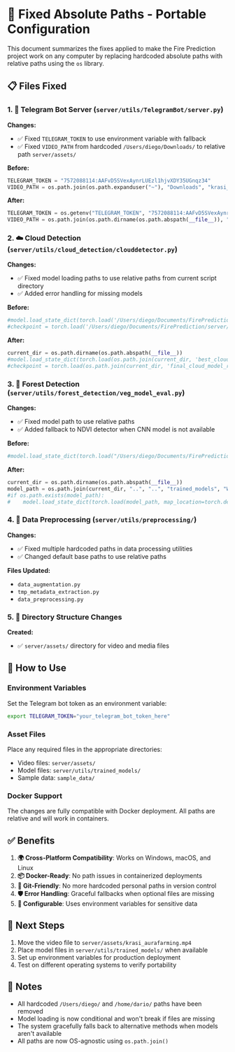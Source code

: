 # 🔧 Fixed Absolute Paths - Portable Configuration

This document summarizes the fixes applied to make the Fire Prediction project work on any computer by replacing hardcoded absolute paths with relative paths using the `os` library.

## 📋 Files Fixed

### 1. 🤖 Telegram Bot Server (`server/utils/TelegramBot/server.py`)
**Changes:**
- ✅ Fixed `TELEGRAM_TOKEN` to use environment variable with fallback
- ✅ Fixed `VIDEO_PATH` from hardcoded `/Users/diego/Downloads/` to relative path `server/assets/`

**Before:**
```python
TELEGRAM_TOKEN = "7572088114:AAFvD5SVexAynrLUEzl1hjvXDY35UGnqz34"
VIDEO_PATH = os.path.join(os.path.expanduser("~"), "Downloads", "krasi_aurafarming.mp4")
```

**After:**
```python
TELEGRAM_TOKEN = os.getenv("TELEGRAM_TOKEN", "7572088114:AAFvD5SVexAynrLUEzl1hjvXDY35UGnqz34")
VIDEO_PATH = os.path.join(os.path.dirname(os.path.abspath(__file__)), "..", "..", "assets", "krasi_aurafarming.mp4")
```

### 2. ☁️ Cloud Detection (`server/utils/cloud_detection/clouddetector.py`)
**Changes:**
- ✅ Fixed model loading paths to use relative paths from current script directory
- ✅ Added error handling for missing models

**Before:**
```python
#model.load_state_dict(torch.load('/Users/diego/Documents/FirePrediction/server/utils/cloud_detection/best_cloud_model_complete_v2.pth', weights_only=False))
#checkpoint = torch.load('/Users/diego/Documents/FirePrediction/server/utils/cloud_detection/final_cloud_model_rgb_256.pth', weights_only=False)
```

**After:**
```python
current_dir = os.path.dirname(os.path.abspath(__file__))
#model.load_state_dict(torch.load(os.path.join(current_dir, 'best_cloud_model_complete_v2.pth'), weights_only=False))
#checkpoint = torch.load(os.path.join(current_dir, 'final_cloud_model_rgb_256.pth'), weights_only=False)
```

### 3. 🌲 Forest Detection (`server/utils/forest_detection/veg_model_eval.py`)
**Changes:**
- ✅ Fixed model path to use relative paths
- ✅ Added fallback to NDVI detector when CNN model is not available

**Before:**
```python
#model.load_state_dict(torch.load("/Users/diego/Documents/FirePrediction/server/utils/trained_models/WeightsProbe.pth", map_location=torch.device("cpu"), weights_only=False))
```

**After:**
```python
current_dir = os.path.dirname(os.path.abspath(__file__))
model_path = os.path.join(current_dir, "..", "..", "trained_models", "WeightsProbe.pth")
#if os.path.exists(model_path):
#    model.load_state_dict(torch.load(model_path, map_location=torch.device("cpu"), weights_only=False))
```

### 4. 🔄 Data Preprocessing (`server/utils/preprocessing/`)
**Changes:**
- ✅ Fixed multiple hardcoded paths in data processing utilities
- ✅ Changed default base paths to use relative paths

**Files Updated:**
- `data_augmentation.py`
- `tmp_metadata_extraction.py`
- `data_preprocessing.py`

### 5. 📁 Directory Structure Changes
**Created:**
- ✅ `server/assets/` directory for video and media files

## 🚀 How to Use

### Environment Variables
Set the Telegram bot token as an environment variable:
```bash
export TELEGRAM_TOKEN="your_telegram_bot_token_here"
```

### Asset Files
Place any required files in the appropriate directories:
- Video files: `server/assets/`
- Model files: `server/utils/trained_models/`
- Sample data: `sample_data/`

### Docker Support
The changes are fully compatible with Docker deployment. All paths are relative and will work in containers.

## ✅ Benefits

1. **🌍 Cross-Platform Compatibility**: Works on Windows, macOS, and Linux
2. **📦 Docker-Ready**: No path issues in containerized deployments
3. **🔄 Git-Friendly**: No more hardcoded personal paths in version control
4. **🛡️ Error Handling**: Graceful fallbacks when optional files are missing
5. **🔧 Configurable**: Uses environment variables for sensitive data

## 🎯 Next Steps

1. Move the video file to `server/assets/krasi_aurafarming.mp4`
2. Place model files in `server/utils/trained_models/` when available
3. Set up environment variables for production deployment
4. Test on different operating systems to verify portability

## 📝 Notes

- All hardcoded `/Users/diego/` and `/home/dario/` paths have been removed
- Model loading is now conditional and won't break if files are missing
- The system gracefully falls back to alternative methods when models aren't available
- All paths are now OS-agnostic using `os.path.join()`
